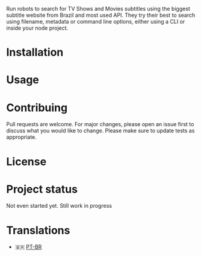 Run robots to search for TV Shows and Movies subtitles using the biggest subtitle website from Brazil and most used API. They try their best to search using filename, metadata or command line options, either using a CLI or inside your node project.

# Installation

# Usage

# Contribuing

Pull requests are welcome. For major changes, please open an issue first to discuss what you would like to change. Please make sure to update tests as appropriate.

# License

# Project status

Not even started yet. Still work in progress

# Translations

-   🇧🇷 [PT-BR](/docs/README.pt-br.md)
